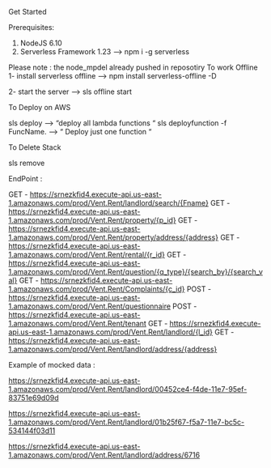 

Get Started

Prerequisites:

1) NodeJS 6.10
2) Serverless Framework 1.23 —> npm i -g serverless

Please note :  the node_mpdel already pushed in reposotiry 
To work Offline 
 1- install serverless offline —> npm install serverless-offline -D

 2- start the server —> sls offline start
  
To Deploy on AWS 

sls deploy —> “deploy all lambda functions “ 
sls deployfunction -f FuncName.  —> “ Deploy just one function “

To Delete Stack 

sls remove


EndPoint : 

  GET - https://srnezkfid4.execute-api.us-east-1.amazonaws.com/prod/Vent.Rent/landlord/search/{Fname}
  GET - https://srnezkfid4.execute-api.us-east-1.amazonaws.com/prod/Vent.Rent/property/{p_id}
  GET - https://srnezkfid4.execute-api.us-east-1.amazonaws.com/prod/Vent.Rent/property/address/{address}
  GET - https://srnezkfid4.execute-api.us-east-1.amazonaws.com/prod/Vent.Rent/rental/{r_id}
  GET - https://srnezkfid4.execute-api.us-east-1.amazonaws.com/prod/Vent.Rent/question/{q_type}/{search_by}/{search_val}
  GET - https://srnezkfid4.execute-api.us-east-1.amazonaws.com/prod/Vent.Rent/Complaints/{c_id}
  POST - https://srnezkfid4.execute-api.us-east-1.amazonaws.com/prod/Vent.Rent/questionnaire
  POST - https://srnezkfid4.execute-api.us-east-1.amazonaws.com/prod/Vent.Rent/tenant
  GET - https://srnezkfid4.execute-api.us-east-1.amazonaws.com/prod/Vent.Rent/landlord/{l_id}
  GET - https://srnezkfid4.execute-api.us-east-1.amazonaws.com/prod/Vent.Rent/landlord/address/{address}




Example of mocked data : 

https://srnezkfid4.execute-api.us-east-1.amazonaws.com/prod/Vent.Rent/landlord/00452ce4-f4de-11e7-95ef-83751e69d09d

https://srnezkfid4.execute-api.us-east-1.amazonaws.com/prod/Vent.Rent/landlord/01b25f67-f5a7-11e7-bc5c-534144f03d11

https://srnezkfid4.execute-api.us-east-1.amazonaws.com/prod/Vent.Rent/landlord/address/6716